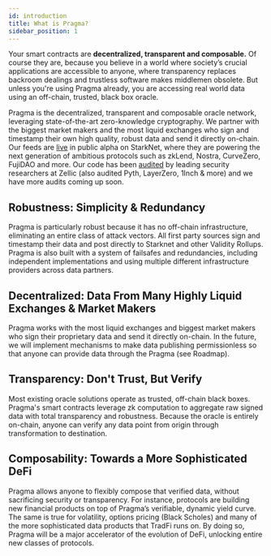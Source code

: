 ```yaml
---
id: introduction
title: What is Pragma?
sidebar_position: 1
---
```


Your smart contracts are **decentralized, transparent and composable.** Of course they are, because you believe in a world where society’s crucial applications are accessible to anyone, where transparency replaces backroom dealings and trustless software makes middlemen obsolete. But unless you're using Pragma already, you are accessing real world data using an off-chain, trusted, black box oracle.

Pragma is the decentralized, transparent and composable oracle network, leveraging state-of-the-art zero-knowledge cryptography. We partner with the biggest market makers and the most liquid exchanges who sign and timestamp their own high quality, robust data and send it directly on-chain. Our feeds are [live](https://pragmaoracle.com/) in public alpha on StarkNet, where they are powering the next generation of ambitious protocols such as zkLend, Nostra, CurveZero, FujiDAO and more. Our code has been [audited](https://github.com/Zellic/publications/blob/master/Empiric%20Oracle%20-%20Zellic%20Audit%20Report.pdf) by leading security researchers at Zellic (also audited Pyth, LayerZero, 1Inch & more) and we have more audits coming up soon.

## Robustness: Simplicity & Redundancy

Pragma is particularly robust because it has no off-chain infrastructure, eliminating an entire class of attack vectors. All first party sources sign and timestamp their data and post directly to Starknet and other Validity Rollups.
Pragma is also built with a system of failsafes and redundancies, including independent implementations and using multiple different infrastructure providers across data partners.

## Decentralized: Data From Many Highly Liquid Exchanges & Market Makers

Pragma works with the most liquid exchanges and biggest market makers who sign their proprietary data and send it directly on-chain. In the future, we will implement mechanisms to make data publishing permissionless so that anyone can provide data through the Pragma (see Roadmap).

## Transparency: Don't Trust, But Verify

Most existing oracle solutions operate as trusted, off-chain black boxes. Pragma's smart contracts leverage zk computation to aggregate raw signed data with total transparency and robustness. Because the oracle is entirely on-chain, anyone can verify any data point from origin through transformation to destination.

## Composability: Towards a More Sophisticated DeFi

Pragma allows anyone to flexibly compose that verified data, without sacrificing security or transparency. For instance, protocols are building new financial products on top of Pragma’s verifiable, dynamic yield curve. The same is true for volatility, options pricing (Black Scholes) and many of the more sophisticated data products that TradFi runs on. By doing so, Pragma will be a major accelerator of the evolution of DeFi, unlocking entire new classes of protocols.
